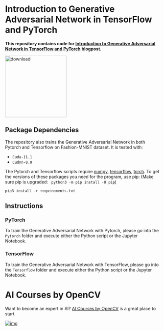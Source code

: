 
# Introduction to Generative Adversarial Network in TensorFlow and PyTorch

**This repository contains code for [Introduction to Generative Adversarial Network in TensorFlow and PyTorch](https://learnopencv.com/introduction-to-generative-adversarial-networks/) blogpost**.

[<img src="https://learnopencv.com/wp-content/uploads/2022/07/download-button-e1657285155454.png" alt="download" width="200">](https://www.dropbox.com/sh/ov4evajodhe3sxk/AAD8HAVFHBRhZ27AOwjZV41ua?dl=1)
## Package Dependencies

The repository also trains the Generative Adversarial Network in both Pytorch and Tensorflow on Fashion-MNIST dataset. It is tested with:

- `Cuda-11.1`
- `Cudnn-8.0`

The Pytorch and Tensorflow scripts require [numpy](https://numpy.org/), [tensorflow](https://www.tensorflow.org/install), [torch](https://pypi.org/project/torch/). 
To get the versions of these packages you need for the program, use pip: (Make sure pip is upgraded: ` python3 -m pip install -U pip`)
```
pip3 install -r requirements.txt 
```

## Instructions

### PyTorch

To train the Generative Adversarial Network with Pytorch, please go into the `Pytorch` folder and execute either the Python script or the Jupyter Notebook.

### TensorFlow

To train the Generative Adversarial Network with TensorFlow, please go into the `Tensorflow` folder and execute either the Python script or the Jupyter Notebook.


# AI Courses by OpenCV

Want to become an expert in AI? [AI Courses by OpenCV](https://opencv.org/courses/) is a great place to start.

[![img](https://camo.githubusercontent.com/18c5719ef10afe9607af3e87e990068c942ae4cba8bd4d72d21950d6213ea97e/68747470733a2f2f7777772e6c6561726e6f70656e63762e636f6d2f77702d636f6e74656e742f75706c6f6164732f323032302f30342f41492d436f75727365732d42792d4f70656e43562d4769746875622e706e67)](https://opencv.org/courses/)
